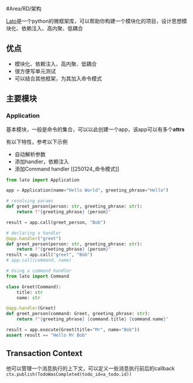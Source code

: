 #Area/RD/架构 

[Lato](https://lato.readthedocs.io/en/latest/index.html)是一个python的微框架库，可以帮助你构建一个模块化的项目，设计思想模块化、依赖注入、高内聚、低耦合

## 优点

- 模块化、依赖注入、高内聚、低耦合
- 很方便写单元测试
- 可以结合其他框架，为其加入命令模式

## 主要模块

### Application

基本模块，一般是命令的集合，可以以此创建一个app，该app可以有多个**attrs**

有以下特性，参考以下示例
- 自动解析参数
- 添加handler，依赖注入
- 添加Command handler [[250124_命令模式]]
```python
from lato import Application

app = Application(name="Hello World", greeting_phrase="Hello")

# resolving params
def greet_person(person: str, greeting_phrase: str):
    return f"{greeting_phrase} {person}"

result = app.call(greet_person, "Bob")

# declaring a handler
@app.handler("greet")
def greet_person(person: str, greeting_phrase: str):
    return f"{greeting_phrase} {person}"
result = app.call("greet", "Bob")
# app.call(command, name)

# Using a command handler
from lato import Command

class Greet(Command):
    title: str
    name: str

@app.handler(Greet)
def greet_person(command: Greet, greeting_phrase: str):
    return f"{greeting_phrase} {command.title} {command.name}"

result = app.execute(Greet(title="Mr", name="Bob"))
assert result == "Hello Mr Bob"

```

## Transaction Context

他可以管理一个消息执行的上下文，可以定义一些消息执行前后的callback
`ctx.publish(TodoWasCompleted(todo_id=a_todo.id))`
